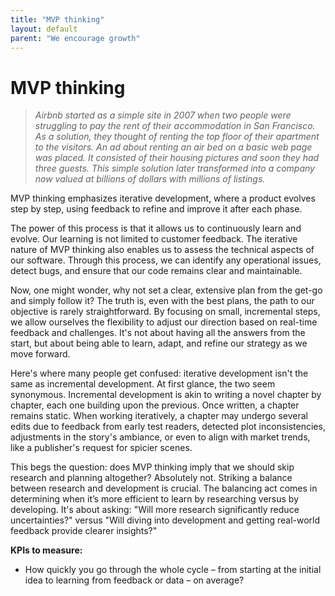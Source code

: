 ```yaml
---
title: "MVP thinking"
layout: default
parent: "We encourage growth"
---
```


# MVP thinking

> *Airbnb started as a simple site in 2007 when two people were struggling to pay the rent of their accommodation in San Francisco. As a solution, they thought of renting the top floor of their apartment to the visitors. An ad about renting an air bed on a basic web page was placed. It consisted of their housing pictures and soon they had three guests. This simple solution later transformed into a company now valued at billions of dollars with millions of listings.*

MVP thinking emphasizes iterative development, where a product evolves step by step, using feedback to refine and improve it after each phase.

The power of this process is that it allows us to continuously learn and evolve. Our learning is not limited to customer feedback. The iterative nature of MVP thinking also enables us to assess the technical aspects of our software. Through this process, we can identify any operational issues, detect bugs, and ensure that our code remains clear and maintainable.

Now, one might wonder, why not set a clear, extensive plan from the get-go and simply follow it? The truth is, even with the best plans, the path to our objective is rarely straightforward. By focusing on small, incremental steps, we allow ourselves the flexibility to adjust our direction based on real-time feedback and challenges. It's not about having all the answers from the start, but about being able to learn, adapt, and refine our strategy as we move forward.

Here's where many people get confused: iterative development isn't the same as incremental development. At first glance, the two seem synonymous. Incremental development is akin to writing a novel chapter by chapter, each one building upon the previous. Once written, a chapter remains static. When working iteratively, a chapter may undergo several edits due to feedback from early test readers, detected plot inconsistencies, adjustments in the story's ambiance, or even to align with market trends, like a publisher's request for spicier scenes.

This begs the question: does MVP thinking imply that we should skip research and planning altogether? Absolutely not. Striking a balance between research and development is crucial. The balancing act comes in determining when it’s more efficient to learn by researching versus by developing. It's about asking: "Will more research significantly reduce uncertainties?" versus "Will diving into development and getting real-world feedback provide clearer insights?"

**KPIs to measure:**

- How quickly you go through the whole cycle – from starting at the initial idea to learning from feedback or data – on average?

